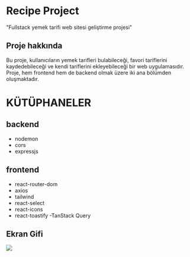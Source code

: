 <h1> Recipe Project </h1>

"Fullstack yemek tarifi web sitesi geliştirme projesi"

## Proje hakkında

Bu proje, kullanıcıların yemek tarifleri bulabileceği, favori tariflerini kaydedebileceği ve kendi tariflerini ekleyebileceği bir web uygulamasıdır. Proje, hem frontend hem de backend olmak üzere iki ana bölümden oluşmaktadır.


# KÜTÜPHANELER
## backend
- nodemon
- cors
- expressjs

## frontend
- react-router-dom
- axios
- tailwind
- react-select
- react-icons
- react-toastify
-TanStack Query

<h2> Ekran Gifi </h2>

![](ekran1.gif)

